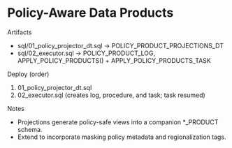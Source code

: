 # Policy-Aware Data Products

Artifacts
- sql/01_policy_projector_dt.sql → POLICY_PRODUCT_PROJECTIONS_DT
- sql/02_executor.sql → POLICY_PRODUCT_LOG, APPLY_POLICY_PRODUCTS() + APPLY_POLICY_PRODUCTS_TASK

Deploy (order)
1) 01_policy_projector_dt.sql
2) 02_executor.sql (creates log, procedure, and task; task resumed)

Notes
- Projections generate policy-safe views into a companion *_PRODUCT schema.
- Extend to incorporate masking policy metadata and regionalization tags.
